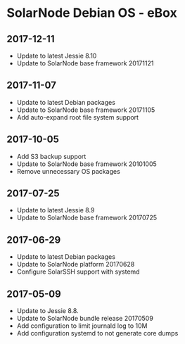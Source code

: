 # SolarNode Debian OS - eBox

## 2017-12-11

 * Update to latest Jessie 8.10
 * Update to SolarNode base framework 20171121


## 2017-11-07

 * Update to latest Debian packages
 * Update to SolarNode base framework 20171105
 * Add auto-expand root file system support


## 2017-10-05

 * Add S3 backup support
 * Update to SolarNode base framework 20101005
 * Remove unnecessary OS packages


## 2017-07-25

 * Update to latest Jessie 8.9
 * Update to SolarNode base framework 20170725


## 2017-06-29

 * Update to latest Debian packages
 * Update to SolarNode platform 20170628
 * Configure SolarSSH support with systemd


## 2017-05-09

 * Update to Jessie 8.8.
 * Update to SolarNode bundle release 20170509
 * Add configuration to limit journald log to 10M
 * Add configuration systemd to not generate core dumps

